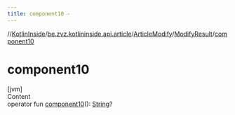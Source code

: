 ```yaml
---
title: component10 -
---
```

//[KotlinInside](../../../index.md)/[be.zvz.kotlininside.api.article](../../index.md)/[ArticleModify](../index.md)/[ModifyResult](index.md)/[component10](component10.md)



# component10  
[jvm]  
Content  
operator fun [component10](component10.md)(): [String](https://kotlinlang.org/api/latest/jvm/stdlib/kotlin/-string/index.html)?  



